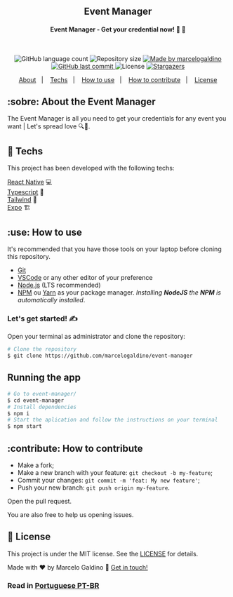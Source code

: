 <h2 align="center">
  Event Manager
</h2>

<h4 align="center"> 
	Event Manager -  Get your credential now! 🪪 💜
</h4>

<br/>

<p align="center">
  <img alt="GitHub language count" src="https://img.shields.io/github/languages/count/marcelogaldino/cepMais?color=%2304D361">

  <img alt="Repository size" src="https://img.shields.io/github/repo-size/marcelogaldino/cepMais">
	
  <a href="https://www.linkedin.com/in/marcelogaldino/">
    <img alt="Made by marcelogaldino" src="https://img.shields.io/badge/made%20by-marcelogaldino-%2304D361">
  </a>

  <a href="https://github.com/marcelogaldino/cepMais/commits/master">
    <img alt="GitHub last commit" src="https://img.shields.io/github/last-commit/marcelogaldino/cepMais">
  </a>

  <img alt="License" src="https://img.shields.io/badge/license-MIT-brightgreen">
   <a href="https://github.com/marcelogaldino/cepMais/stargazers">
    <img alt="Stargazers" src="https://img.shields.io/github/stars/marcelogaldino/cepMais?style=social">
  </a>
</p>

<p align="center">
  <a href="#sobre-about-the-event-manager">About</a>&nbsp;&nbsp;&nbsp;|&nbsp;&nbsp;&nbsp;
  <a href="#rocket-techs">Techs</a>&nbsp;&nbsp;&nbsp;|&nbsp;&nbsp;&nbsp;
  <a href="#use-how-to-use">How to use</a>&nbsp;&nbsp;&nbsp;|&nbsp;&nbsp;&nbsp;
  <a href="#contribute-how-to-contribute">How to contribute</a>&nbsp;&nbsp;&nbsp;|&nbsp;&nbsp;&nbsp;
  <a href="#memo-license">License</a>
</p>

## :sobre: About the Event Manager

The Event Manager is all you need to get your credentials for any event you want | Let's spread love 🔍💜.

## :rocket: Techs

This project has been developed with the following techs:

[React Native][reactnative] 💻 </br>
[Typescript][typescript] 📘 </br>
[Tailwind][tailwind] 💅 </br>
[Expo][expo] 🏗️ </br>

## :use: How to use

It's recommended that you have those tools on your laptop before cloning this repository.

- [Git](https://git-scm.com)
- [VSCode](https://code.visualstudio.com/) or any other editor of your preference
- [Node.js](https://nodejs.org/) (LTS recommended)
- [NPM](https://www.npmjs.com/) ou [Yarn](https://yarnpkg.com/) as your package manager. _Installing **NodeJS** the **NPM** is automatically installed_.

### Let's get started! ✍

Open your terminal as administrator and clone the repository:

```bash
# Clone the repository
$ git clone https://github.com/marcelogaldino/event-manager
```

## Running the app

```bash
# Go to event-manager/
$ cd event-manager
# Install dependencies
$ npm i
# Start the aplication and follow the instructions on your terminal
$ npm start
```

## :contribute: How to contribute

- Make a fork;
- Make a new branch with your feature: `git checkout -b my-feature`;
- Commit your changes: `git commit -m 'feat: My new feature'`;
- Push your new branch: `git push origin my-feature`.

Open the pull request.

You are also free to help us opening issues.

## :memo: License

This project is under the MIT license. See the [LICENSE](https://github.com/marcelogaldino/event-manager/blob/main/LICENSE) for details.

Made with ♥ by Marcelo Galdino :wave: [Get in touch!](https://www.linkedin.com/in/marcelogaldino/)

[typescript]: https://www.typescriptlang.org/
[react]: https://reactjs.org/
[tailwind]: https://tailwindcss.com/
[reactnative]: https://reactnative.dev/
[expo]: https://expo.dev/

### Read in [Portuguese PT-BR](README-PT-BR.md)

[portuguese]: https://expo.dev/
